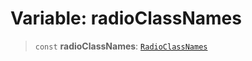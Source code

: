 # Variable: radioClassNames

> `const` **radioClassNames**: [`RadioClassNames`](../type-aliases/RadioClassNames.md)
